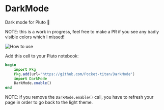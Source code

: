 # DarkMode
Dark mode for Pluto 🎉

NOTE: this is a work in progress, feel free to make a PR if you see any badly visible colors which I missed!

![How to use](https://user-images.githubusercontent.com/4435990/95021467-76416380-0671-11eb-88a5-8c3bfd23a530.gif)

Add this cell to your Pluto notebook:
```julia
begin
    import Pkg
    Pkg.add(url="https://github.com/Pocket-titan/DarkMode")
    import DarkMode
    DarkMode.enable()
end
```

NOTE: if you remove the `DarkMode.enable()` call, you have to refresh your page in order to go back to the light theme.
